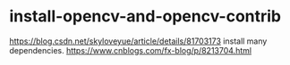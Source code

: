 # install-opencv-and-opencv-contrib
https://blog.csdn.net/skyloveyue/article/details/81703173 install many dependencies.
https://www.cnblogs.com/fx-blog/p/8213704.html
